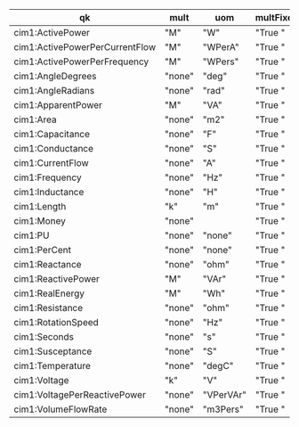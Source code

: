 ﻿| qk                             | mult   | uom       | multFixed | uomFixed | range       |
|--------------------------------|--------|-----------|-----------|----------|-------------|
| cim1:ActivePower               | "M"    | "W"       | "True "   | "True "  | xsd:float   |
| cim1:ActivePowerPerCurrentFlow | "M"    | "WPerA"   | "True "   | "True "  | xsd:float   |
| cim1:ActivePowerPerFrequency   | "M"    | "WPers"   | "True "   | "True "  | xsd:float   |
| cim1:AngleDegrees              | "none" | "deg"     | "True "   | "True "  | xsd:float   |
| cim1:AngleRadians              | "none" | "rad"     | "True "   | "True "  | xsd:float   |
| cim1:ApparentPower             | "M"    | "VA"      | "True "   | "True "  | xsd:float   |
| cim1:Area                      | "none" | "m2"      | "True "   | "True "  | xsd:float   |
| cim1:Capacitance               | "none" | "F"       | "True "   | "True "  | xsd:float   |
| cim1:Conductance               | "none" | "S"       | "True "   | "True "  | xsd:float   |
| cim1:CurrentFlow               | "none" | "A"       | "True "   | "True "  | xsd:float   |
| cim1:Frequency                 | "none" | "Hz"      | "True "   | "True "  | xsd:float   |
| cim1:Inductance                | "none" | "H"       | "True "   | "True "  | xsd:float   |
| cim1:Length                    | "k"    | "m"       | "True "   | "True "  | xsd:float   |
| cim1:Money                     | "none" |           | "True "   |          | xsd:decimal |
| cim1:PU                        | "none" | "none"    | "True "   | "True "  | xsd:float   |
| cim1:PerCent                   | "none" | "none"    | "True "   | "True "  | xsd:float   |
| cim1:Reactance                 | "none" | "ohm"     | "True "   | "True "  | xsd:float   |
| cim1:ReactivePower             | "M"    | "VAr"     | "True "   | "True "  | xsd:float   |
| cim1:RealEnergy                | "M"    | "Wh"      | "True "   | "True "  | xsd:float   |
| cim1:Resistance                | "none" | "ohm"     | "True "   | "True "  | xsd:float   |
| cim1:RotationSpeed             | "none" | "Hz"      | "True "   | "True "  | xsd:float   |
| cim1:Seconds                   | "none" | "s"       | "True "   | "True "  | xsd:float   |
| cim1:Susceptance               | "none" | "S"       | "True "   | "True "  | xsd:float   |
| cim1:Temperature               | "none" | "degC"    | "True "   | "True "  | xsd:float   |
| cim1:Voltage                   | "k"    | "V"       | "True "   | "True "  | xsd:float   |
| cim1:VoltagePerReactivePower   | "none" | "VPerVAr" | "True "   | "True "  | xsd:float   |
| cim1:VolumeFlowRate            | "none" | "m3Pers"  | "True "   | "True "  | xsd:float   |
